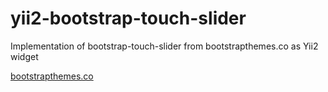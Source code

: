 # yii2-bootstrap-touch-slider
Implementation of bootstrap-touch-slider from bootstrapthemes.co as Yii2 widget

[bootstrapthemes.co](https://bootstrapthemes.co/demo/resource/BootstrapCarouselTouchSlider/)
